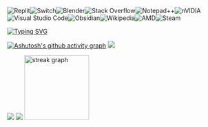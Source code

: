 ![Replit](https://img.shields.io/badge/Replit-DD1200?style=for-the-badge&logo=Replit&logoColor=white)![Switch](https://img.shields.io/badge/Switch-E60012?style=for-the-badge&logo=nintendo-switch&logoColor=white)![Blender](https://img.shields.io/badge/blender-%23F5792A.svg?style=for-the-badge&logo=blender&logoColor=white)![Stack Overflow](https://img.shields.io/badge/-Stackoverflow-FE7A16?style=for-the-badge&logo=stack-overflow&logoColor=white)![Notepad++](https://img.shields.io/badge/Notepad++-90E59A.svg?style=for-the-badge&logo=notepad%2b%2b&logoColor=black)![nVIDIA](https://img.shields.io/badge/nVIDIA-%2376B900.svg?style=for-the-badge&logo=nVIDIA&logoColor=white)![Visual Studio Code](https://img.shields.io/badge/Visual%20Studio%20Code-0078d7.svg?style=for-the-badge&logo=visual-studio-)![Obsidian](https://img.shields.io/badge/Obsidian-%23483699.svg?style=for-the-badge&logo=obsidian&logoColor=white)![Wikipedia](https://img.shields.io/badge/Wikipedia-%23000000.svg?style=for-the-badge&logo=wikipedia&logoColor=white)![AMD](https://img.shields.io/badge/AMD-%23000000.svg?style=for-the-badge&logo=amd&logoColor=white)![Steam](https://img.shields.io/badge/steam-%23000000.svg?style=for-the-badge&logo=steam&logoColor=white) <div>

[![Typing SVG](https://readme-typing-svg.demolab.com?font=Fira+Code&pause=1000&width=435&lines=H-hey%2C+I%E2%80%99m+Pixel+%7B%3A%5D)](https://git.io/typing-svg)

[![Ashutosh's github activity graph](https://github-readme-activity-graph.vercel.app/graph?username=Pixelkat5&bg_color=ffcfe9&color=9e4c98&line=9e4c98&point=403d3d&area=true&hide_border=true)](https://github.com/ashutosh00710/github-readme-activity-graph)
![](http://github-profile-summary-cards.vercel.app/api/cards/profile-details?username=Pixelkat5&theme=aura_dark)
<!--![](http://github-profile-summary-cards.vercel.app/api/cards/most-commit-language?username=Pixelkat5&theme=aura) -->
![](http://github-profile-summary-cards.vercel.app/api/cards/most-commit-language?username=Pixelkat5&theme=aura_dark)
![](http://github-profile-summary-cards.vercel.app/api/cards/productive-time?username=Pixelkat5&theme=aura_dark&utcOffset=8)
  <img src="https://streak-stats.demolab.com?user=Pixelkat5&locale=en&mode=daily&theme=dracula&hide_border=false&border_radius=5&order=3" height="150" alt="streak graph" />
<!--[![GitHub Trends SVG](https://api.githubtrends.io/user/svg/pixelkat5/langs)](https://githubtrends.io)-->

